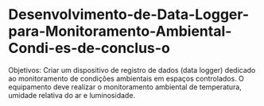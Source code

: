 # Desenvolvimento-de-Data-Logger-para-Monitoramento-Ambiental-Condi-es-de-conclus-o
Objetivos: Criar um dispositivo de registro de dados (data logger) dedicado ao monitoramento de condições ambientais em espaços controlados. O equipamento deve realizar o monitoramento ambiental de temperatura, umidade relativa do ar e luminosidade.
